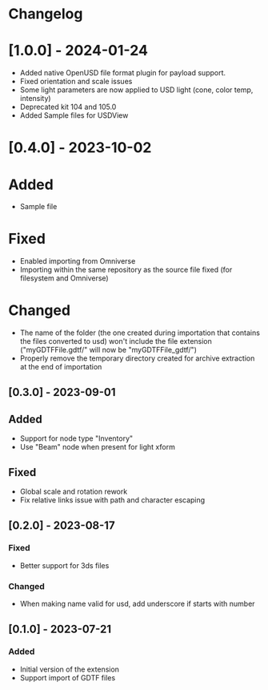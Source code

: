 # Changelog

# [1.0.0] - 2024-01-24
- Added native OpenUSD file format plugin for payload support.
- Fixed orientation and scale issues
- Some light parameters are now applied to USD light (cone, color temp, intensity)
- Deprecated kit 104 and 105.0
- Added Sample files for USDView

# [0.4.0] - 2023-10-02

# Added
- Sample file

# Fixed
- Enabled importing from Omniverse
- Importing within the same repository as the source file fixed (for filesystem and Omniverse)

# Changed
- The name of the folder (the one created during importation that contains the files converted to usd) won't include the file extension ("myGDTFFile.gdtf/" will now be "myGDTFFile_gdtf/")
- Properly remove the temporary directory created for archive extraction at the end of importation

## [0.3.0] - 2023-09-01

## Added
- Support for node type "Inventory"
- Use "Beam" node when present for light xform

## Fixed
- Global scale and rotation rework
- Fix relative links issue with path and character escaping

## [0.2.0] - 2023-08-17

### Fixed
- Better support for 3ds files

### Changed
- When making name valid for usd, add underscore if starts with number

## [0.1.0] - 2023-07-21

### Added
- Initial version of the extension
- Support import of GDTF files
